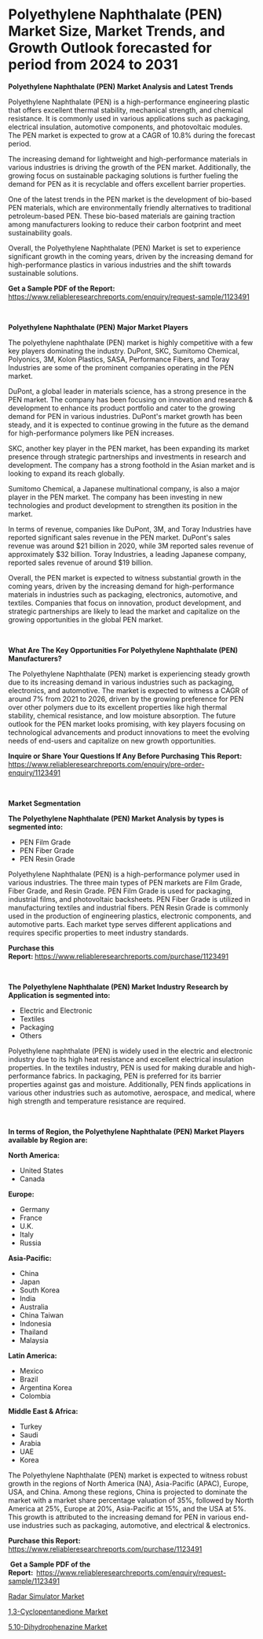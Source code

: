 <p><h1>Polyethylene Naphthalate (PEN) Market Size, Market Trends, and Growth Outlook forecasted for period from 2024 to 2031</h1></p><p><strong>Polyethylene Naphthalate (PEN) Market Analysis and Latest Trends</strong></p>
<p><p>Polyethylene Naphthalate (PEN) is a high-performance engineering plastic that offers excellent thermal stability, mechanical strength, and chemical resistance. It is commonly used in various applications such as packaging, electrical insulation, automotive components, and photovoltaic modules. The PEN market is expected to grow at a CAGR of 10.8% during the forecast period.</p><p>The increasing demand for lightweight and high-performance materials in various industries is driving the growth of the PEN market. Additionally, the growing focus on sustainable packaging solutions is further fueling the demand for PEN as it is recyclable and offers excellent barrier properties.</p><p>One of the latest trends in the PEN market is the development of bio-based PEN materials, which are environmentally friendly alternatives to traditional petroleum-based PEN. These bio-based materials are gaining traction among manufacturers looking to reduce their carbon footprint and meet sustainability goals.</p><p>Overall, the Polyethylene Naphthalate (PEN) Market is set to experience significant growth in the coming years, driven by the increasing demand for high-performance plastics in various industries and the shift towards sustainable solutions.</p></p>
<p><strong>Get a Sample PDF of the Report:&nbsp;</strong> <a href="https://www.reliableresearchreports.com/enquiry/request-sample/1123491">https://www.reliableresearchreports.com/enquiry/request-sample/1123491</a></p>
<p>&nbsp;</p>
<p><strong>Polyethylene Naphthalate (PEN) Major Market Players</strong></p>
<p><p>The polyethylene naphthalate (PEN) market is highly competitive with a few key players dominating the industry. DuPont, SKC, Sumitomo Chemical, Polyonics, 3M, Kolon Plastics, SASA, Performance Fibers, and Toray Industries are some of the prominent companies operating in the PEN market.</p><p>DuPont, a global leader in materials science, has a strong presence in the PEN market. The company has been focusing on innovation and research & development to enhance its product portfolio and cater to the growing demand for PEN in various industries. DuPont's market growth has been steady, and it is expected to continue growing in the future as the demand for high-performance polymers like PEN increases.</p><p>SKC, another key player in the PEN market, has been expanding its market presence through strategic partnerships and investments in research and development. The company has a strong foothold in the Asian market and is looking to expand its reach globally.</p><p>Sumitomo Chemical, a Japanese multinational company, is also a major player in the PEN market. The company has been investing in new technologies and product development to strengthen its position in the market.</p><p>In terms of revenue, companies like DuPont, 3M, and Toray Industries have reported significant sales revenue in the PEN market. DuPont's sales revenue was around $21 billion in 2020, while 3M reported sales revenue of approximately $32 billion. Toray Industries, a leading Japanese company, reported sales revenue of around $19 billion.</p><p>Overall, the PEN market is expected to witness substantial growth in the coming years, driven by the increasing demand for high-performance materials in industries such as packaging, electronics, automotive, and textiles. Companies that focus on innovation, product development, and strategic partnerships are likely to lead the market and capitalize on the growing opportunities in the global PEN market.</p></p>
<p>&nbsp;</p>
<p><strong>What Are The Key Opportunities For Polyethylene Naphthalate (PEN) Manufacturers?</strong></p>
<p><p>The Polyethylene Naphthalate (PEN) market is experiencing steady growth due to its increasing demand in various industries such as packaging, electronics, and automotive. The market is expected to witness a CAGR of around 7% from 2021 to 2026, driven by the growing preference for PEN over other polymers due to its excellent properties like high thermal stability, chemical resistance, and low moisture absorption. The future outlook for the PEN market looks promising, with key players focusing on technological advancements and product innovations to meet the evolving needs of end-users and capitalize on new growth opportunities.</p></p>
<p><strong>Inquire or Share Your Questions If Any Before Purchasing This Report:</strong> <a href="https://www.reliableresearchreports.com/enquiry/pre-order-enquiry/1123491">https://www.reliableresearchreports.com/enquiry/pre-order-enquiry/1123491</a></p>
<p>&nbsp;</p>
<p><strong>Market Segmentation</strong></p>
<p><strong>The Polyethylene Naphthalate (PEN) Market Analysis by types is segmented into:</strong></p>
<p><ul><li>PEN Film Grade</li><li>PEN Fiber Grade</li><li>PEN Resin Grade</li></ul></p>
<p><p>Polyethylene Naphthalate (PEN) is a high-performance polymer used in various industries. The three main types of PEN markets are Film Grade, Fiber Grade, and Resin Grade. PEN Film Grade is used for packaging, industrial films, and photovoltaic backsheets. PEN Fiber Grade is utilized in manufacturing textiles and industrial fibers. PEN Resin Grade is commonly used in the production of engineering plastics, electronic components, and automotive parts. Each market type serves different applications and requires specific properties to meet industry standards.</p></p>
<p><strong>Purchase this Report:&nbsp;</strong><a href="https://www.reliableresearchreports.com/purchase/1123491">https://www.reliableresearchreports.com/purchase/1123491</a></p>
<p>&nbsp;</p>
<p><strong>The Polyethylene Naphthalate (PEN) Market Industry Research by Application is segmented into:</strong></p>
<p><ul><li>Electric and Electronic</li><li>Textiles</li><li>Packaging</li><li>Others</li></ul></p>
<p><p>Polyethylene naphthalate (PEN) is widely used in the electric and electronic industry due to its high heat resistance and excellent electrical insulation properties. In the textiles industry, PEN is used for making durable and high-performance fabrics. In packaging, PEN is preferred for its barrier properties against gas and moisture. Additionally, PEN finds applications in various other industries such as automotive, aerospace, and medical, where high strength and temperature resistance are required.</p></p>
<p>&nbsp;</p>
<p><strong>In terms of Region, the Polyethylene Naphthalate (PEN) Market Players available by Region are:</strong></p>
<p>
    <p> <strong> North America: </strong>
        <ul>
            <li>United States</li>
            <li>Canada</li>
        </ul>
        </p> 
    <p> <strong> Europe: </strong>
        <ul>
            <li>Germany</li>
            <li>France</li>
            <li>U.K.</li>
            <li>Italy</li>
            <li>Russia</li>
        </ul>
        </p> 
    <p> <strong> Asia-Pacific: </strong>
        <ul>
            <li>China</li>
            <li>Japan</li>
            <li>South Korea</li>
            <li>India</li>
            <li>Australia</li>
            <li>China Taiwan</li>
            <li>Indonesia</li>
            <li>Thailand</li>
            <li>Malaysia</li>
        </ul>
        </p> 
    <p> <strong> Latin America: </strong>
        <ul>
            <li>Mexico</li>
            <li>Brazil</li>
            <li>Argentina Korea</li>
            <li>Colombia</li>
        </ul>
        </p> 
    <p> <strong> Middle East & Africa: </strong>
        <ul>
            <li>Turkey</li>
            <li>Saudi</li>
            <li>Arabia</li>
            <li>UAE</li>
            <li>Korea</li>
        </ul>
    </p>
    </p>
<p><p>The Polyethylene Naphthalate (PEN) market is expected to witness robust growth in the regions of North America (NA), Asia-Pacific (APAC), Europe, USA, and China. Among these regions, China is projected to dominate the market with a market share percentage valuation of 35%, followed by North America at 25%, Europe at 20%, Asia-Pacific at 15%, and the USA at 5%. This growth is attributed to the increasing demand for PEN in various end-use industries such as packaging, automotive, and electrical & electronics.</p></p>
<p><strong>Purchase this Report: </strong><a href="https://www.reliableresearchreports.com/purchase/1123491">https://www.reliableresearchreports.com/purchase/1123491</a></p>
<p>&nbsp;<strong>Get a Sample PDF of the Report:&nbsp;&nbsp;</strong><a href="https://www.reliableresearchreports.com/enquiry/request-sample/1123491">https://www.reliableresearchreports.com/enquiry/request-sample/1123491</a></p>
<p><strong></strong></p>
<p><p><a href="https://view.publitas.com/reportprime-1/radar-simulator-market-size-market-trends-and-growth-outlook-forecasted-for-period-from-2024-to-2031/">Radar Simulator Market</a></p><p><a href="https://silk-columnist-571.notion.site/1-3-Cyclopentanedione-Market-Size-Growth-and-Forecast-from-2024-2031-562b2aab63a34a8bb1bb807a12db9533">1,3-Cyclopentanedione Market</a></p><p><a href="https://cat-emmental-94b.notion.site/5-10-Dihydrophenazine-Market-Offers-Provide-Insightful-Data-for-the-Time-Period-from-2024-to-2031-an-02f70d1aae464335b6520f5f4c2e992b">5,10-Dihydrophenazine Market</a></p></p>